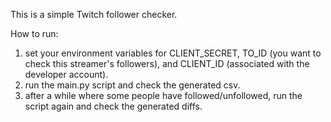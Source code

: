 This is a simple Twitch follower checker.

How to run:
1. set your environment variables for CLIENT_SECRET, TO_ID (you want to check this streamer's followers), and CLIENT_ID (associated with the developer account).
2. run the main.py script and check the generated csv.
3. after a while where some people have followed/unfollowed, run the script again and check the generated diffs.